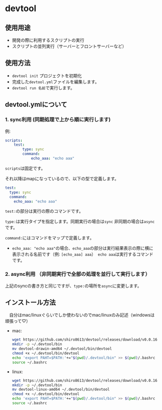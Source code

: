 # devtool

## 使用用途
- 開発の際に利用するスクリプトの実行
- スクリプトの並列実行（サーバーとフロントサーバーなど）

## 使用方法
- `devtool init` プロジェクトを初期化
- 完成した`devtool.yml`ファイルを編集します。
- `devtool run 名前`で実行します。

## devtool.ymlについて

### 1. sync利用 (同期処理で上から順に実行します)

例:
```yaml
scripts:
    test:
        type: sync
        command:
            echo_aaa: "echo aaa"
```

`scripts`は固定です。

それ以降はmapになっているので、以下の型で定義します。

```yaml
test:
  type: sync
  command:
    echo_aaa: "echo aaa"
```

`test:`の部分は実行の際のコマンドです。

`type:`は実行タイプを指定します。同期実行の場合は`sync` 非同期の場合は`async`です。

`command:`にはコマンドをマップで定義します。

- `echo_aaa: "echo aaa"`の場合、`echo_aaa`の部分は実行結果表示の際に横に表示される名前です（例: `[echo_aaa] aaa`）　`echo aaa`は実行するコマンドです。

### 2. async利用 （非同期実行で全部の処理を並行して実行します）

   上記のsyncの書き方と同じですが、`type:`の場所を`async`に変更します。


## インストール方法
　自分はmac/linuxぐらいでしか使わないのでmac/linuxのみ記述（windowsは頑張って♡）

- mac:

    ```bash
    wget https://github.com/shiro8613/devtool/releases/download/v0.0.16/devtool-darwin-amd64 
    mkdir -p ~/.devtool/bin
    mv devtool-drawin-amd64 ~/.devtool/bin/devtool
    chmod +x ~/.devtool/bin/devtool
    echo 'export PAHT=$PATH:'+="$(pwd)/.devtool/bin" >> $(pwd)/.bashrc
    source ~/.bashrc
    ``` 
- linux:

    ```bash
    wget https://github.com/shiro8613/devtool/releases/download/v0.0.16/devtool-linux-amd64 
    mkdir -p ~/.devtool/bin
    mv devtool-linux-amd64 ~/.devtool/bin/devtool
    chmod +x ~/.devtool/bin/devtool
    echo 'export PAHT=$PATH:'+="$(pwd)/.devtool/bin" >> $(pwd)/.bashrc
    source ~/.bashrc
    ``` 
